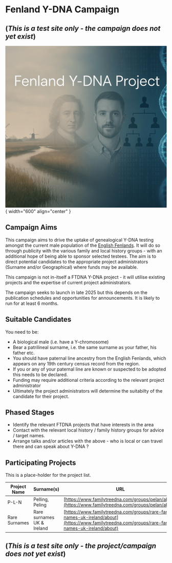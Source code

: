 
# Fenland Y-DNA Campaign

## (*This is a test site only - the campaign does not yet exist*)

![Logo](img/fenland-banner-1.png){ width="600" align="center" }

## Campaign Aims

This campaign aims to drive the uptake of genealogical Y-DNA testing amongst the current male population of the [English Fenlands](https://en.wikipedia.org/wiki/The_Fens). It will do so through publicity with the various family and local history groups - with an additional hope of being able to sponsor selected testees. The aim is to direct potential candidates to the appropriate project administrators (Surname and/or Geographical) where funds may be available.

This campaign is not in-itself a FTDNA Y-DNA project - it will utilise existing projects and the expertise of current project administrators.

The campaign seeks to launch in late 2025 but this depends on the publication schedules and opportunities for announcements. It is likely to run for at least 6 months.

## Suitable Candidates

You need to be:

 * A biological male (i.e. have a Y-chromosome) 
 * Bear a patrilineal surname, i.e. the same surname as your father, his father etc.
 * You should have paternal line ancestry from the English Fenlands, which appears on any 19th century census record from the region.
 * If you or any of your paternal line are known or suspected to be adopted this needs to be declared.
 * Funding may require additional criteria according to the relevant project administrator
 * Ultimately the project administrators will determine the suitabilty of the candidate for their project.

## Phased Stages

 * Identify the relevant FTDNA projects that have interests in the area
 * Contact with the relevant local history / family history groups for advice / target names.
 * Arrange talks and/or articles with the above - who is local or can travel there and can speak about Y-DNA ?

## Participating Projects

This is a place-holder for the project list. 


| Project Name |  Surname(s) | URL | Sponsorship Available ? |
| ------------ |  -----------| --- | ---------------------   |
| P-L-N        |  Pelling, Peling  | [https://www.familytreedna.com/groups/pelan/about](https://www.familytreedna.com/groups/pelan/about)    |  Yes |    
| Rare Surnames  |  Rare surnames UK & Ireland  | [https://www.familytreedna.com/groups/rare-family-names-uk-ireland/about](https://www.familytreedna.com/groups/rare-family-names-uk-ireland/about)   |  Maybe | 


## (*This is a test site only - the project/campaign does not yet exist*)

